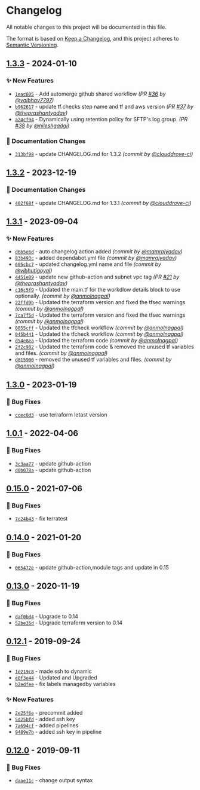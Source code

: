 # Changelog
All notable changes to this project will be documented in this file.

The format is based on [Keep a Changelog](https://keepachangelog.com/en/1.0.0/),
and this project adheres to [Semantic Versioning](https://semver.org/spec/v2.0.0.html).

## [1.3.3] - 2024-01-10
### :sparkles: New Features
- [`1eac805`](https://github.com/clouddrove/terraform-aws-sftp/commit/1eac8057cfd45a3211b66d3ce60c518c49e5acd3) - Add automerge github shared workflow *(PR [#36](https://github.com/clouddrove/terraform-aws-sftp/pull/36) by [@vaibhav7797](https://github.com/vaibhav7797))*
- [`b962617`](https://github.com/clouddrove/terraform-aws-sftp/commit/b962617f1ec5056acc5a56275afa1646a1ad3cca) - update tf.checks step name and tf and aws version *(PR [#37](https://github.com/clouddrove/terraform-aws-sftp/pull/37) by [@theprashantyadav](https://github.com/theprashantyadav))*
- [`a24cf94`](https://github.com/clouddrove/terraform-aws-sftp/commit/a24cf94f598114e01559db9f37a763e14cf74ac3) - Dynamically using retention policy for SFTP's log group. *(PR [#38](https://github.com/clouddrove/terraform-aws-sftp/pull/38) by [@nileshgadgi](https://github.com/nileshgadgi))*

### :memo: Documentation Changes
- [`313bf98`](https://github.com/clouddrove/terraform-aws-sftp/commit/313bf987e813121a8f3da0c0f324614c4178e5b6) - update CHANGELOG.md for 1.3.2 *(commit by [@clouddrove-ci](https://github.com/clouddrove-ci))*


## [1.3.2] - 2023-12-19
### :memo: Documentation Changes
- [`402f68f`](https://github.com/clouddrove/terraform-aws-sftp/commit/402f68f60c781d634d42b2d5398e7283f1ba664e) - update CHANGELOG.md for 1.3.1 *(commit by [@clouddrove-ci](https://github.com/clouddrove-ci))*


## [1.3.1] - 2023-09-04
### :sparkles: New Features
- [`d6b5e6d`](https://github.com/clouddrove/terraform-aws-sftp/commit/d6b5e6d1d50238ef4ab7236bc97388a85cbb838d) - auto changelog action added *(commit by [@mamrajyadav](https://github.com/mamrajyadav))*
- [`83b493c`](https://github.com/clouddrove/terraform-aws-sftp/commit/83b493cc74debe281317cd3b81f14871a8c9030e) - added dependabot.yml file *(commit by [@mamrajyadav](https://github.com/mamrajyadav))*
- [`605cbc7`](https://github.com/clouddrove/terraform-aws-sftp/commit/605cbc762ddcc3d0770b5b0fb7148731c71b28cd) - updated changelog.yml name and file *(commit by [@vibhutigoyal](https://github.com/vibhutigoyal))*
- [`4451e09`](https://github.com/clouddrove/terraform-aws-sftp/commit/4451e0981693944c3300e33d3d27f72f98b07bb2) - update new github-action and subnet vpc tag *(PR [#21](https://github.com/clouddrove/terraform-aws-sftp/pull/21) by [@theprashantyadav](https://github.com/theprashantyadav))*
- [`c16c5f9`](https://github.com/clouddrove/terraform-aws-sftp/commit/c16c5f95aa3d86a67aae0b9c0f1a167b0ce27b19) - Updated the main.tf for the workdlow details block to use optionally. *(commit by [@anmolnagpal](https://github.com/anmolnagpal))*
- [`22ffd9b`](https://github.com/clouddrove/terraform-aws-sftp/commit/22ffd9b26a06da78d32dec8dce845a6783075c54) - Updated the terraform version and fixed the tfsec warnings *(commit by [@anmolnagpal](https://github.com/anmolnagpal))*
- [`7ca7f5d`](https://github.com/clouddrove/terraform-aws-sftp/commit/7ca7f5d84c3a5d018f7bd1fadd243d18cf50e822) - Updated the terraform version and fixed the tfsec warnings *(commit by [@anmolnagpal](https://github.com/anmolnagpal))*
- [`0855cff`](https://github.com/clouddrove/terraform-aws-sftp/commit/0855cffc810369a9948cb9dec66cd467a549553b) - Updated the tfcheck workflow *(commit by [@anmolnagpal](https://github.com/anmolnagpal))*
- [`045b441`](https://github.com/clouddrove/terraform-aws-sftp/commit/045b44128d0c721667e3bad39d94e7553243bc54) - Updated the tfcheck workflow *(commit by [@anmolnagpal](https://github.com/anmolnagpal))*
- [`d54e8ea`](https://github.com/clouddrove/terraform-aws-sftp/commit/d54e8eaac44ba4336502dda58ff5a58f1898c02a) - Updated the terraform code *(commit by [@anmolnagpal](https://github.com/anmolnagpal))*
- [`2f2c982`](https://github.com/clouddrove/terraform-aws-sftp/commit/2f2c98208050945f703ba0316e4caabc723d2cc9) - Updated the terraform code & removed the unused tf variables and files. *(commit by [@anmolnagpal](https://github.com/anmolnagpal))*
- [`d815900`](https://github.com/clouddrove/terraform-aws-sftp/commit/d815900181a80f823bd592368b4bad19109d90fc) - removed the unused tf variables and files. *(commit by [@anmolnagpal](https://github.com/anmolnagpal))*


## [1.3.0] - 2023-01-19
### :bug: Bug Fixes
- [`ccec0d3`](https://github.com/clouddrove/terraform-aws-sftp/commit/ccec0d352b547395a852624c7b1b0c89c8585363) - use terraform letast version


## [1.0.1] - 2022-04-06
### :bug: Bug Fixes
- [`3c3aa77`](https://github.com/clouddrove/terraform-aws-sftp/commit/3c3aa776cdf4769444ff98e28280b6c0e5ba4cd6) - update github-action
- [`d0b078a`](https://github.com/clouddrove/terraform-aws-sftp/commit/d0b078ac4b416f2362f4fd0285527e491eb52e99) - update github-action


## [0.15.0] - 2021-07-06
### :bug: Bug Fixes
- [`7c24b43`](https://github.com/clouddrove/terraform-aws-sftp/commit/7c24b43df702fb169c51b7819f15755e829a8550) - fix terratest


## [0.14.0] - 2021-01-20
### :bug: Bug Fixes
- [`065472e`](https://github.com/clouddrove/terraform-aws-sftp/commit/065472ef251f77cf61bba4b2ac47335e5484c9a8) - update github-action,module tags and update in 0.15


## [0.13.0] - 2020-11-19
### :bug: Bug Fixes
- [`daf0bd4`](https://github.com/clouddrove/terraform-aws-sftp/commit/daf0bd408a3af9c3c01d7400369612cabc04aebc) - Upgrade to 0.14
- [`52be35d`](https://github.com/clouddrove/terraform-aws-sftp/commit/52be35d0167621906f7c9cd798771e6deb733f73) - Upgrade terraform version to 0.14


## [0.12.1] - 2019-09-24
### :bug: Bug Fixes
- [`1e219c8`](https://github.com/clouddrove/terraform-aws-sftp/commit/1e219c8ba9287531553d984bfef90edb852afa67) - made ssh to dynamic
- [`e8f3e44`](https://github.com/clouddrove/terraform-aws-sftp/commit/e8f3e447e1c7e40515f12f8cb2f5ee882692762c) - Updated and Upgraded
- [`b2edfee`](https://github.com/clouddrove/terraform-aws-sftp/commit/b2edfeeb0115223f2b26857b2d2f8e05aea9e007) - fix labels managedby variables

### :sparkles: New Features
- [`2e25f6e`](https://github.com/clouddrove/terraform-aws-sftp/commit/2e25f6ed48e0d58675b54d0bf289ecce2afe4e6d) - precommit added
- [`5d25bfd`](https://github.com/clouddrove/terraform-aws-sftp/commit/5d25bfdd8fe38054b8c2f40d7d3dd82e827ee5af) - added ssh key
- [`7a694cf`](https://github.com/clouddrove/terraform-aws-sftp/commit/7a694cf225b0c071f51da1aba3378ed5a540957d) - added pipelines
- [`9489e7b`](https://github.com/clouddrove/terraform-aws-sftp/commit/9489e7b95c498ecb601a224b8e7726fe9088a330) - added ssh key in pipeline

## [0.12.0] - 2019-09-11
### :bug: Bug Fixes
- [`daae11c`](https://github.com/clouddrove/terraform-aws-sftp/commit/daae11c6d0955e6f485041ada3e5f7245b36e989) - change output syntax


[0.12.0]: https://github.com/clouddrove/terraform-aws-sftp/compare/0.12.0...master
[0.12.1]: https://github.com/clouddrove/terraform-aws-sftp/compare/0.12.1...master
[0.13.0]: https://github.com/clouddrove/terraform-aws-sftp/compare/0.13.0...master
[0.14.0]: https://github.com/clouddrove/terraform-aws-sftp/compare/0.14.0...master
[0.15.0]: https://github.com/clouddrove/terraform-aws-sftp/compare/0.15.0...master
[1.0.1]: https://github.com/clouddrove/terraform-aws-sftp/compare/1.0.1...master
[1.3.0]: https://github.com/clouddrove/terraform-aws-sftp/compare/1.3.0...master
[1.3.1]: https://github.com/clouddrove/terraform-aws-sftp/compare/1.3.0...1.3.1
[1.3.2]: https://github.com/clouddrove/terraform-aws-sftp/compare/1.3.1...1.3.2
[1.3.3]: https://github.com/clouddrove/terraform-aws-sftp/compare/1.3.2...1.3.3